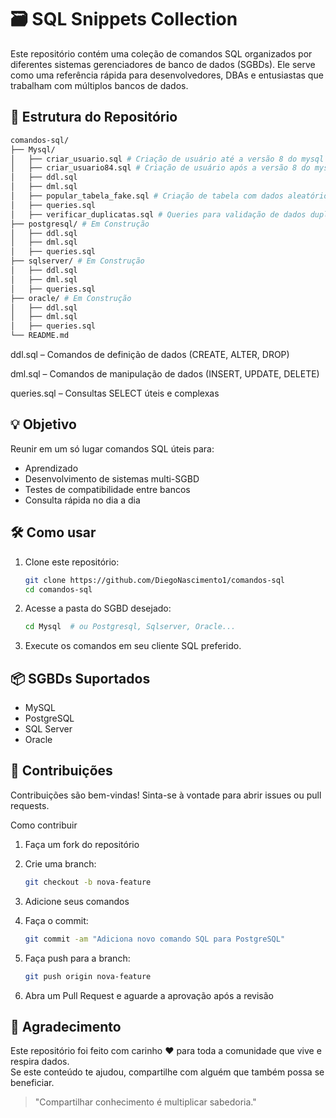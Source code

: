 
# 🗃️ SQL Snippets Collection
Este repositório contém uma coleção de comandos SQL organizados por diferentes sistemas gerenciadores de banco de dados (SGBDs). Ele serve como uma referência rápida para desenvolvedores, DBAs e entusiastas que trabalham com múltiplos bancos de dados.

## 🧩 Estrutura do Repositório
```bash
comandos-sql/
├── Mysql/
│   ├── criar_usuario.sql # Criação de usuário até a versão 8 do mysql
│   ├── criar_usuario84.sql # Criação de usuário após a versão 8 do mysql
│   ├── ddl.sql
│   ├── dml.sql
│   ├── popular_tabela_fake.sql # Criação de tabela com dados aleatórios no mysql
│   ├── queries.sql
│   ├── verificar_duplicatas.sql # Queries para validação de dados duplicados na tabela
├── postgresql/ # Em Construção
│   ├── ddl.sql
│   ├── dml.sql
│   ├── queries.sql
├── sqlserver/ # Em Construção
│   ├── ddl.sql
│   ├── dml.sql
│   ├── queries.sql
├── oracle/ # Em Construção
│   ├── ddl.sql
│   ├── dml.sql
│   ├── queries.sql
└── README.md
```
ddl.sql – Comandos de definição de dados (CREATE, ALTER, DROP)

dml.sql – Comandos de manipulação de dados (INSERT, UPDATE, DELETE)

queries.sql – Consultas SELECT úteis e complexas

## 💡 Objetivo

Reunir em um só lugar comandos SQL úteis para:

- Aprendizado
- Desenvolvimento de sistemas multi-SGBD
- Testes de compatibilidade entre bancos
- Consulta rápida no dia a dia

## 🛠️ Como usar

1. Clone este repositório:
   ```bash
   git clone https://github.com/DiegoNascimento1/comandos-sql
   cd comandos-sql
   ```

2. Acesse a pasta do SGBD desejado:

    ```bash
    cd Mysql  # ou Postgresql, Sqlserver, Oracle...
    ```
3. Execute os comandos em seu cliente SQL preferido.

## 📦 SGBDs Suportados

- MySQL
- PostgreSQL
- SQL Server
- Oracle

## 🤝 Contribuições
Contribuições são bem-vindas! Sinta-se à vontade para abrir issues ou pull requests.

Como contribuir

1. Faça um fork do repositório

2. Crie uma branch:

    ```bash
    git checkout -b nova-feature
    ```

3. Adicione seus comandos

4. Faça o commit:

    ```bash
    git commit -am "Adiciona novo comando SQL para PostgreSQL"
    ```
5. Faça push para a branch:

    ```bash
    git push origin nova-feature
    ```

6. Abra um Pull Request e aguarde a aprovação após a revisão

## 🙏 Agradecimento

Este repositório foi feito com carinho ❤️ para toda a comunidade que vive e respira dados.  
Se este conteúdo te ajudou, compartilhe com alguém que também possa se beneficiar.

> "Compartilhar conhecimento é multiplicar sabedoria."